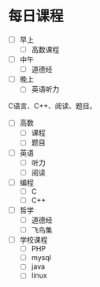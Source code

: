 # 每日课程
- [ ] 早上
    - [ ] 高数课程

- [ ] 中午
    - [ ] 道德经

- [ ] 晚上
    - [ ] 英语听力

C语言、C++、阅读、题目。




- [ ] 高数
    - [ ] 课程
    - [ ] 题目
    
- [ ] 英语
    - [ ] 听力
    - [ ] 阅读

- [ ] 编程
    - [ ] C
    - [ ] C++
    
- [ ] 哲学
    - [ ] 道德经
    - [ ] 飞鸟集

- [ ] 学校课程
    - [ ] PHP
    - [ ] mysql
    - [ ] java
    - [ ] linux